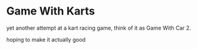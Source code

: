 # Game With Karts

yet another attempt at a kart racing game, think of it as Game With Car 2.

hoping to make it actually good